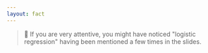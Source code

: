 ```yaml
---
layout: fact
---
```


<Congratz
  achievement="knowing your second ML algorithm"
  message="Logistic Regression"
  secondary="Don't worry about the “REGRESSION” in the name, it has nothing to do with regression vs. classification in ML"
  caveat="The name came from STATISTICS, just like linear regression 😉"
/>

<blockquote class="mt-16">
  👀 If you are very attentive, you might have noticed "logistic regression" having
  been mentioned a few times in the slides.
</blockquote>